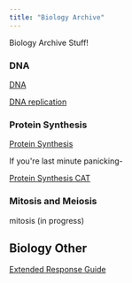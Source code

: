```yaml
---
title: "Biology Archive"
---
```


Biology Archive Stuff!

### DNA
[DNA](dna.md)

[DNA replication](dna-replication.md)

### Protein Synthesis
[Protein Synthesis](protein-synthesis.md)

If you're last minute panicking-

[Protein Synthesis CAT](cat.md)

### Mitosis and Meiosis
mitosis (in progress)

## Biology Other
[Extended Response Guide](extended-response.md)

